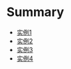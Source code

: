 # Summary

* [实例1](C语言100例/实例1.md)
* [实例2](C语言100例/实例2.md)
* [实例3](C语言100例/实例3.md)
* [实例4](C语言100例/实例4.md)
